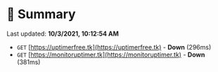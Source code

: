 # 📖 Summary
Last updated: **10/3/2021, 10:12:54 AM**

- `GET` [https://uptimerfree.tk](https://uptimerfree.tk) - **Down** (296ms)
- `GET` [https://monitoruptimer.tk](https://monitoruptimer.tk) - **Down** (381ms)
